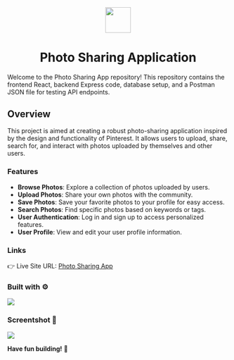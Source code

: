 <div align='center'><img src='https://raw.githubusercontent.com/vinhphuphan/photo-app/main/client/public/assets/android-chrome-512x512.png' style="width: 6vw"/> 
  <h1 >Photo Sharing Application</h1>
</div>

Welcome to the Photo Sharing App repository! This repository contains the frontend React, backend Express code, database setup, and a Postman JSON file for testing API endpoints.

## Overview
This project is aimed at creating a robust photo-sharing application inspired by the design and functionality of Pinterest. It allows users to upload, share, search for, and interact with photos uploaded by themselves and other users.

### Features
- **Browse Photos**: Explore a collection of photos uploaded by users.
- **Upload Photos**: Share your own photos with the community.
- **Save Photos**: Save your favorite photos to your profile for easy access.
- **Search Photos**: Find specific photos based on keywords or tags.
- **User Authentication**: Log in and sign up to access personalized features.
- **User Profile**: View and edit your user profile information.

### Links
👉 Live Site URL: [Photo Sharing App](https://photosharing.vercel.app/)
  
### Built with ⚙️
[![](https://skillicons.dev/icons?i=mysql,express,react,js,prisma)](https://skillicons.dev)

### Screentshot 📸
<img src="https://raw.githubusercontent.com/vinhphuphan/photo-app/main/client/public/assets/screenshot.png" style="max-width: 100%;">

**Have fun building!** 🚀
